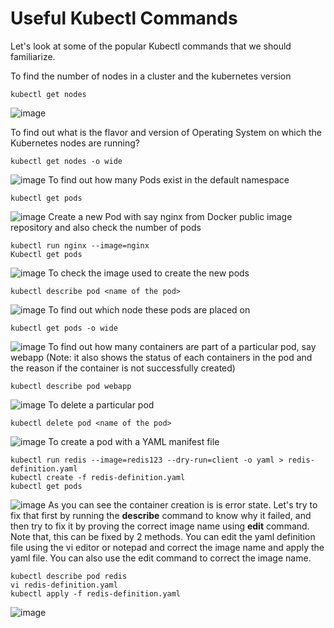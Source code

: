 # Useful Kubectl Commands
Let's look at some of the popular Kubectl commands that we should familiarize.

To find the number of nodes in a cluster and the kubernetes version
```
kubectl get nodes
```
![image](https://user-images.githubusercontent.com/49147976/193437006-67925f7d-c093-402d-8759-1746a20c0fdf.png)

To find out what is the flavor and version of Operating System on which the Kubernetes nodes are running?
```
kubectl get nodes -o wide
```
![image](https://user-images.githubusercontent.com/49147976/193437020-3db152ca-e30b-4ab0-aa0e-47cfd9e652fd.png)
To find out how many Pods exist in the default namespace
```
kubectl get pods
```
![image](https://user-images.githubusercontent.com/49147976/193437089-a8dc9eb4-ec43-4fb4-84ba-4b67e072a516.png)
Create a new Pod with say nginx from Docker public image repository and also check the number of pods
```
kubectl run nginx --image=nginx
Kubectl get pods
```
![image](https://user-images.githubusercontent.com/49147976/193437190-632d0dce-f448-418e-a81f-4e111cd7277e.png)
To check the image used to create the new pods
```
kubectl describe pod <name of the pod>
```
![image](https://user-images.githubusercontent.com/49147976/193437318-3e7ff2b2-92cd-4c68-a5c0-aa603a66c613.png)
To find out which node these pods are placed on
```
kubectl get pods -o wide
```
![image](https://user-images.githubusercontent.com/49147976/193437385-2528c683-66a8-4a55-becc-f8b113576b0e.png)
To find out how many containers are part of a particular pod, say webapp (Note: it also shows the status of each containers in the pod and the reason if the container is not successfully created)
```
kubectl describe pod webapp
```
![image](https://user-images.githubusercontent.com/49147976/193437525-6b1c5997-ade5-41f6-aea8-a18ec33629f8.png)
To delete a particular pod
```
kubectl delete pod <name of the pod>
```
![image](https://user-images.githubusercontent.com/49147976/193437767-215a09cb-f666-48f5-9071-f97a93636097.png)
To create a pod with a YAML manifest file
```
kubectl run redis --image=redis123 --dry-run=client -o yaml > redis-definition.yaml
kubectl create -f redis-definition.yaml
kubectl get pods
```
![image](https://user-images.githubusercontent.com/49147976/193437970-3fc9f3ee-2b05-4a81-8d6e-36b34d1ad50b.png)
As you can see the container creation is is error state. Let's try to fix that first by running the **describe** command to know why it failed, and then try to fix it by proving the correct image name using **edit** command.
Note that, this can be fixed by 2 methods. You can edit the yaml definition file using the vi editor or notepad and correct the image name and apply the yaml file. You can also use the edit command to correct the image name.
```
kubectl describe pod redis
vi redis-definition.yaml
kubectl apply -f redis-definition.yaml
```
![image](https://user-images.githubusercontent.com/49147976/193438838-462a3cd3-a16e-4450-a5ac-bd85dc2f712d.png)



